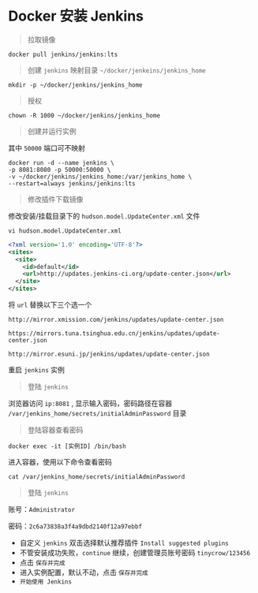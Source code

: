 # Docker 安装 Jenkins

> 拉取镜像

```shell
docker pull jenkins/jenkins:lts
```

> 创建 `jenkins` 映射目录 `~/docker/jenkeins/jenkins_home`

```shell
mkdir -p ~/docker/jenkins/jenkins_home
```

> 授权

```shell
chown -R 1000 ~/docker/jenkins/jenkins_home
```

> 创建并运行实例

其中 `50000` 端口可不映射

```shell
docker run -d --name jenkins \
-p 8081:8080 -p 50000:50000 \
-v ~/docker/jenkins/jenkins_home:/var/jenkins_home \
--restart=always jenkins/jenkins:lts
```

> 修改插件下载镜像

修改安装/挂载目录下的 `hudson.model.UpdateCenter.xml` 文件

```shell
vi hudson.model.UpdateCenter.xml
```

```xml
<?xml version='1.0' encoding='UTF-8'?>
<sites>
  <site>
    <id>default</id>
    <url>http://updates.jenkins-ci.org/update-center.json</url>
  </site>
</sites>
```

将 `url` 替换以下三个选一个

`http://mirror.xmission.com/jenkins/updates/update-center.json`

`https://mirrors.tuna.tsinghua.edu.cn/jenkins/updates/update-center.json`

`http://mirror.esuni.jp/jenkins/updates/update-center.json`

重启 `jenkins` 实例

> 登陆 `jenkins`

浏览器访问 `ip:8081` , 显示输入密码，密码路径在容器 `/var/jenkins_home/secrets/initialAdminPassword` 目录

> 登陆容器查看密码

```shell
docker exec -it [实例ID] /bin/bash
```

进入容器，使用以下命令查看密码

```shell
cat /var/jenkins_home/secrets/initialAdminPassword
```

> 登陆 `jenkins`

账号：`Administrator` 

密码：`2c6a73838a3f4a9dbd2140f12a97ebbf`

- 自定义 `jenkins` 双击选择默认推荐插件 `Install suggested plugins`
- 不管安装成功失败，`continue` 继续，创建管理员账号密码 `tinycrow/123456`
- 点击 `保存并完成`
- 进入实例配置，默认不动，点击 `保存并完成`
- `开始使用 Jenkins`